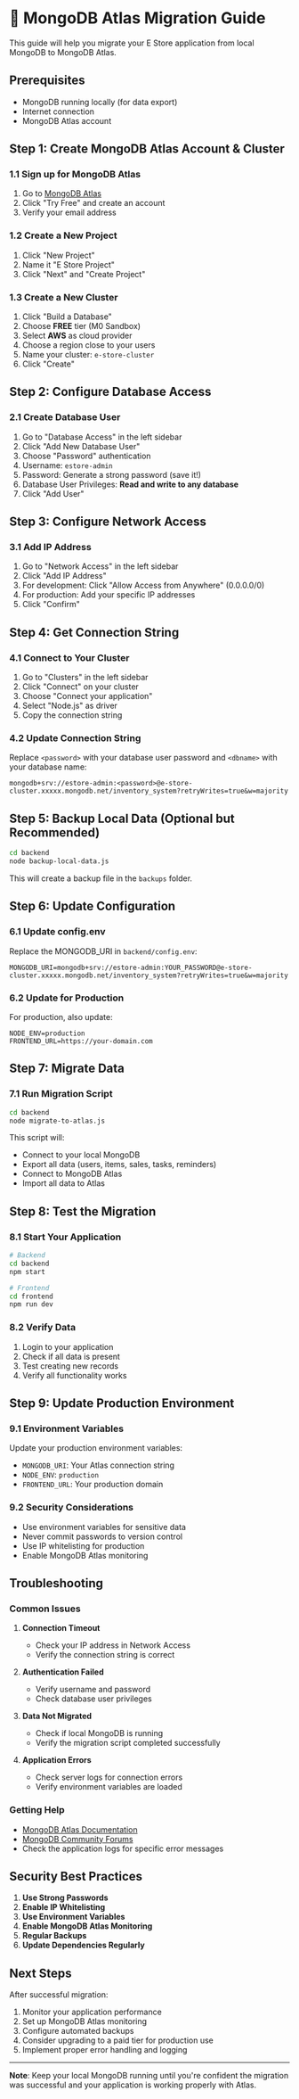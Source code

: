 # 🚀 MongoDB Atlas Migration Guide

This guide will help you migrate your E Store application from local MongoDB to MongoDB Atlas.

## Prerequisites

- MongoDB running locally (for data export)
- Internet connection
- MongoDB Atlas account

## Step 1: Create MongoDB Atlas Account & Cluster

### 1.1 Sign up for MongoDB Atlas
1. Go to [MongoDB Atlas](https://www.mongodb.com/atlas)
2. Click "Try Free" and create an account
3. Verify your email address

### 1.2 Create a New Project
1. Click "New Project"
2. Name it "E Store Project"
3. Click "Next" and "Create Project"

### 1.3 Create a New Cluster
1. Click "Build a Database"
2. Choose **FREE** tier (M0 Sandbox)
3. Select **AWS** as cloud provider
4. Choose a region close to your users
5. Name your cluster: `e-store-cluster`
6. Click "Create"

## Step 2: Configure Database Access

### 2.1 Create Database User
1. Go to "Database Access" in the left sidebar
2. Click "Add New Database User"
3. Choose "Password" authentication
4. Username: `estore-admin`
5. Password: Generate a strong password (save it!)
6. Database User Privileges: **Read and write to any database**
7. Click "Add User"

## Step 3: Configure Network Access

### 3.1 Add IP Address
1. Go to "Network Access" in the left sidebar
2. Click "Add IP Address"
3. For development: Click "Allow Access from Anywhere" (0.0.0.0/0)
4. For production: Add your specific IP addresses
5. Click "Confirm"

## Step 4: Get Connection String

### 4.1 Connect to Your Cluster
1. Go to "Clusters" in the left sidebar
2. Click "Connect" on your cluster
3. Choose "Connect your application"
4. Select "Node.js" as driver
5. Copy the connection string

### 4.2 Update Connection String
Replace `<password>` with your database user password and `<dbname>` with your database name:

```
mongodb+srv://estore-admin:<password>@e-store-cluster.xxxxx.mongodb.net/inventory_system?retryWrites=true&w=majority
```

## Step 5: Backup Local Data (Optional but Recommended)

```bash
cd backend
node backup-local-data.js
```

This will create a backup file in the `backups` folder.

## Step 6: Update Configuration

### 6.1 Update config.env
Replace the MONGODB_URI in `backend/config.env`:

```env
MONGODB_URI=mongodb+srv://estore-admin:YOUR_PASSWORD@e-store-cluster.xxxxx.mongodb.net/inventory_system?retryWrites=true&w=majority
```

### 6.2 Update for Production
For production, also update:
```env
NODE_ENV=production
FRONTEND_URL=https://your-domain.com
```

## Step 7: Migrate Data

### 7.1 Run Migration Script
```bash
cd backend
node migrate-to-atlas.js
```

This script will:
- Connect to your local MongoDB
- Export all data (users, items, sales, tasks, reminders)
- Connect to MongoDB Atlas
- Import all data to Atlas

## Step 8: Test the Migration

### 8.1 Start Your Application
```bash
# Backend
cd backend
npm start

# Frontend
cd frontend
npm run dev
```

### 8.2 Verify Data
1. Login to your application
2. Check if all data is present
3. Test creating new records
4. Verify all functionality works

## Step 9: Update Production Environment

### 9.1 Environment Variables
Update your production environment variables:
- `MONGODB_URI`: Your Atlas connection string
- `NODE_ENV`: `production`
- `FRONTEND_URL`: Your production domain

### 9.2 Security Considerations
- Use environment variables for sensitive data
- Never commit passwords to version control
- Use IP whitelisting for production
- Enable MongoDB Atlas monitoring

## Troubleshooting

### Common Issues

1. **Connection Timeout**
   - Check your IP address in Network Access
   - Verify the connection string is correct

2. **Authentication Failed**
   - Verify username and password
   - Check database user privileges

3. **Data Not Migrated**
   - Check if local MongoDB is running
   - Verify the migration script completed successfully

4. **Application Errors**
   - Check server logs for connection errors
   - Verify environment variables are loaded

### Getting Help

- [MongoDB Atlas Documentation](https://docs.atlas.mongodb.com/)
- [MongoDB Community Forums](https://community.mongodb.com/)
- Check the application logs for specific error messages

## Security Best Practices

1. **Use Strong Passwords**
2. **Enable IP Whitelisting**
3. **Use Environment Variables**
4. **Enable MongoDB Atlas Monitoring**
5. **Regular Backups**
6. **Update Dependencies Regularly**

## Next Steps

After successful migration:
1. Monitor your application performance
2. Set up MongoDB Atlas monitoring
3. Configure automated backups
4. Consider upgrading to a paid tier for production use
5. Implement proper error handling and logging

---

**Note**: Keep your local MongoDB running until you're confident the migration was successful and your application is working properly with Atlas.
